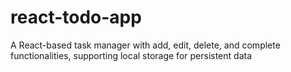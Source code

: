 # react-todo-app
A React-based task manager with add, edit, delete, and complete functionalities, supporting local storage for persistent data
